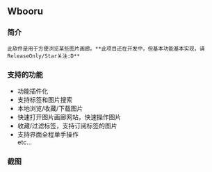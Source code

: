 ## **Wbooru**

### **简介**
    此软件是用于方便浏览某些图片画廊。**此项目还在开发中，但基本功能基本实现，请ReleaseOnly/Star关注:D**

### 支持的功能
* 功能插件化
* 支持标签和图片搜索
* 本地浏览/收藏/下载图片
* 快速打开图片画廊网站，快速操作图片
* 收藏/过滤标签，支持订阅标签的图片
* 支持界面全程单手操作
<br>etc...

### 截图
